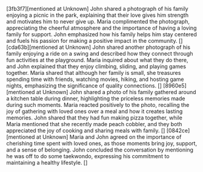 [3fb3f7][mentioned at Unknown] John shared a photograph of his family enjoying a picnic in the park, explaining that their love gives him strength and motivates him to never give up. Maria complimented the photograph, appreciating the cheerful atmosphere and the importance of having a loving family for support. John emphasized how his family helps him stay centered and fuels his passion for making a positive impact in the community. []
[cda63b][mentioned at Unknown] John shared another photograph of his family enjoying a ride on a swing and described how they connect through fun activities at the playground. Maria inquired about what they do there, and John explained that they enjoy climbing, sliding, and playing games together. Maria shared that although her family is small, she treasures spending time with friends, watching movies, hiking, and hosting game nights, emphasizing the significance of quality connections. []
[8960e5][mentioned at Unknown] John shared a photo of his family gathered around a kitchen table during dinner, highlighting the priceless memories made during such moments. Maria reacted positively to the photo, recalling the joy of gathering with loved ones over a meal and how it creates lasting memories. John shared that they had fun making pizza together, while Maria mentioned that she recently made peach cobbler, and they both appreciated the joy of cooking and sharing meals with family. []
[0842ce][mentioned at Unknown] Maria and John agreed on the importance of cherishing time spent with loved ones, as those moments bring joy, support, and a sense of belonging. John concluded the conversation by mentioning he was off to do some taekwondo, expressing his commitment to maintaining a healthy lifestyle. []
